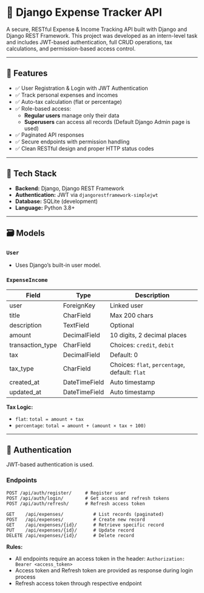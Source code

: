 # 💸 Django Expense Tracker API

A secure, RESTful Expense & Income Tracking API built with Django and Django REST Framework. This project was developed as an intern-level task and includes JWT-based authentication, full CRUD operations, tax calculations, and permission-based access control.

---

## 🚀 Features

- ✅ User Registration & Login with JWT Authentication
- ✅ Track personal expenses and incomes
- ✅ Auto-tax calculation (flat or percentage)
- ✅ Role-based access:
  - **Regular users** manage only their data
  - **Superusers** can access all records (Default Django Admin page is used)
- ✅ Paginated API responses
- ✅ Secure endpoints with permission handling
- ✅ Clean RESTful design and proper HTTP status codes

---

## 🧱 Tech Stack

- **Backend:** Django, Django REST Framework
- **Authentication:** JWT via `djangorestframework-simplejwt`
- **Database:** SQLite (development)
- **Language:** Python 3.8+

---

## 🗃️ Models

### `User`
- Uses Django’s built-in user model.

### `ExpenseIncome`
| Field | Type | Description |
|-------|------|-------------|
| user | ForeignKey | Linked user |
| title | CharField | Max 200 chars |
| description | TextField | Optional |
| amount | DecimalField | 10 digits, 2 decimal places |
| transaction_type | CharField | Choices: `credit`, `debit` |
| tax | DecimalField | Default: 0 |
| tax_type | CharField | Choices: `flat`, `percentage`, default: `flat` |
| created_at | DateTimeField | Auto timestamp |
| updated_at | DateTimeField | Auto timestamp |

**Tax Logic:**
- `flat`: `total = amount + tax`
- `percentage`: `total = amount + (amount × tax ÷ 100)`

---

## 🔐 Authentication

JWT-based authentication is used.

### Endpoints
```http
POST /api/auth/register/     # Register user
POST /api/auth/login/        # Get access and refresh tokens
POST /api/auth/refresh/      # Refresh access token

GET    /api/expenses/           # List records (paginated)
POST   /api/expenses/           # Create new record
GET    /api/expenses/{id}/      # Retrieve specific record
PUT    /api/expenses/{id}/      # Update record
DELETE /api/expenses/{id}/      # Delete record
```
**Rules:**
- All endpoints require an access token in the header: `Authorization: Bearer <access_token>`
- Access token and Refresh token are provided as response during login process
- Refresh access token through respective endpoint
